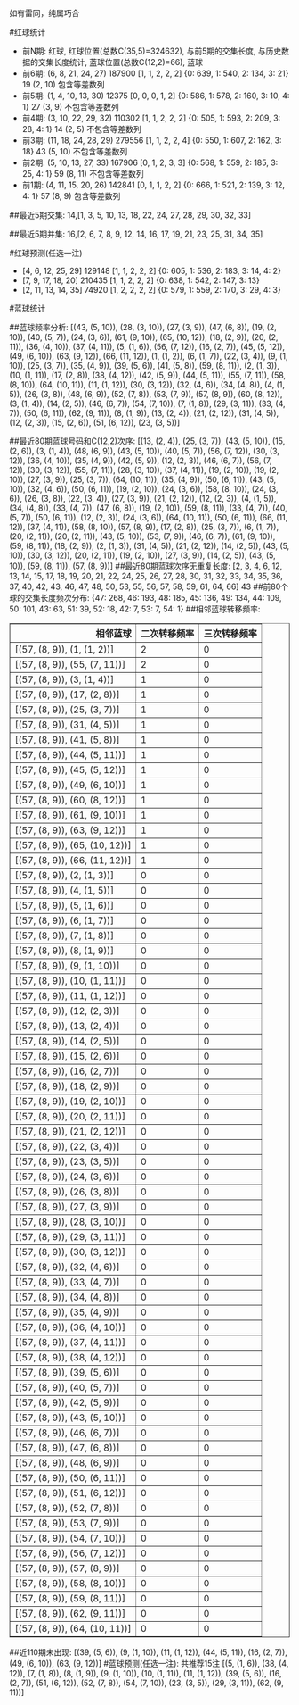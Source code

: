 <!-- 
.. title: 大乐透16019期(2016-02-20)数据分析报告
.. slug: dlott-16019-2016-02-20-report
.. date: 2016-02-21 08:00:00 UTC+08:00
.. tags: Lottery
.. link: 
.. description: 
.. type: text
-->

如有雷同，纯属巧合

<!-- TEASER_END-->

#红球统计

- 前N期: 红球, 红球位置(总数C(35,5)=324632), 与前5期的交集长度, 与历史数据的交集长度统计, 蓝球位置(总数C(12,2)=66), 蓝球
- 前6期: (6, 8, 21, 24, 27) 187900 [1, 1, 2, 2, 2] {0: 639, 1: 540, 2: 134, 3: 21} 19 (2, 10) 包含等差数列
- 前5期: (1, 4, 10, 13, 30) 12375 [0, 0, 0, 1, 2] {0: 586, 1: 578, 2: 160, 3: 10, 4: 1} 27 (3, 9) 不包含等差数列
- 前4期: (3, 10, 22, 29, 32) 110302 [1, 1, 2, 2, 2] {0: 505, 1: 593, 2: 209, 3: 28, 4: 1} 14 (2, 5) 不包含等差数列
- 前3期: (11, 18, 24, 28, 29) 279556 [1, 1, 2, 2, 4] {0: 550, 1: 607, 2: 162, 3: 18} 43 (5, 10) 不包含等差数列
- 前2期: (5, 10, 13, 27, 33) 167906 [0, 1, 2, 3, 3] {0: 568, 1: 559, 2: 185, 3: 25, 4: 1} 59 (8, 11) 不包含等差数列
- 前1期: (4, 11, 15, 20, 26) 142841 [0, 1, 1, 2, 2] {0: 666, 1: 521, 2: 139, 3: 12, 4: 1} 57 (8, 9) 包含等差数列

##最近5期交集:
14,[1, 3, 5, 10, 13, 18, 22, 24, 27, 28, 29, 30, 32, 33]

##最近5期并集:
16,[2, 6, 7, 8, 9, 12, 14, 16, 17, 19, 21, 23, 25, 31, 34, 35]

#红球预测(任选一注)

- [4, 6, 12, 25, 29] 129148 [1, 1, 2, 2, 2] {0: 605, 1: 536, 2: 183, 3: 14, 4: 2}
- [7, 9, 17, 18, 20] 210435 [1, 1, 2, 2, 2] {0: 638, 1: 542, 2: 147, 3: 13}
- [2, 11, 13, 14, 35] 74920 [1, 2, 2, 2, 2] {0: 579, 1: 559, 2: 170, 3: 29, 4: 3}

#蓝球统计

##蓝球频率分析:
[(43, (5, 10)), (28, (3, 10)), (27, (3, 9)), (47, (6, 8)), (19, (2, 10)), (40, (5, 7)), (24, (3, 6)), (61, (9, 10)), (65, (10, 12)), (18, (2, 9)), (20, (2, 11)), (36, (4, 10)), (37, (4, 11)), (5, (1, 6)), (56, (7, 12)), (16, (2, 7)), (45, (5, 12)), (49, (6, 10)), (63, (9, 12)), (66, (11, 12)), (1, (1, 2)), (6, (1, 7)), (22, (3, 4)), (9, (1, 10)), (25, (3, 7)), (35, (4, 9)), (39, (5, 6)), (41, (5, 8)), (59, (8, 11)), (2, (1, 3)), (10, (1, 11)), (17, (2, 8)), (38, (4, 12)), (42, (5, 9)), (44, (5, 11)), (55, (7, 11)), (58, (8, 10)), (64, (10, 11)), (11, (1, 12)), (30, (3, 12)), (32, (4, 6)), (34, (4, 8)), (4, (1, 5)), (26, (3, 8)), (48, (6, 9)), (52, (7, 8)), (53, (7, 9)), (57, (8, 9)), (60, (8, 12)), (3, (1, 4)), (14, (2, 5)), (46, (6, 7)), (54, (7, 10)), (7, (1, 8)), (29, (3, 11)), (33, (4, 7)), (50, (6, 11)), (62, (9, 11)), (8, (1, 9)), (13, (2, 4)), (21, (2, 12)), (31, (4, 5)), (12, (2, 3)), (15, (2, 6)), (51, (6, 12)), (23, (3, 5))]

##最近80期蓝球号码和C(12,2)次序:
 [(13, (2, 4)), (25, (3, 7)), (43, (5, 10)), (15, (2, 6)), (3, (1, 4)), (48, (6, 9)), (43, (5, 10)), (40, (5, 7)), (56, (7, 12)), (30, (3, 12)), (36, (4, 10)), (35, (4, 9)), (42, (5, 9)), (12, (2, 3)), (46, (6, 7)), (56, (7, 12)), (30, (3, 12)), (55, (7, 11)), (28, (3, 10)), (37, (4, 11)), (19, (2, 10)), (19, (2, 10)), (27, (3, 9)), (25, (3, 7)), (64, (10, 11)), (35, (4, 9)), (50, (6, 11)), (43, (5, 10)), (32, (4, 6)), (50, (6, 11)), (19, (2, 10)), (24, (3, 6)), (58, (8, 10)), (24, (3, 6)), (26, (3, 8)), (22, (3, 4)), (27, (3, 9)), (21, (2, 12)), (12, (2, 3)), (4, (1, 5)), (34, (4, 8)), (33, (4, 7)), (47, (6, 8)), (19, (2, 10)), (59, (8, 11)), (33, (4, 7)), (40, (5, 7)), (50, (6, 11)), (12, (2, 3)), (24, (3, 6)), (64, (10, 11)), (50, (6, 11)), (66, (11, 12)), (37, (4, 11)), (58, (8, 10)), (57, (8, 9)), (17, (2, 8)), (25, (3, 7)), (6, (1, 7)), (20, (2, 11)), (20, (2, 11)), (43, (5, 10)), (53, (7, 9)), (46, (6, 7)), (61, (9, 10)), (59, (8, 11)), (18, (2, 9)), (2, (1, 3)), (31, (4, 5)), (21, (2, 12)), (14, (2, 5)), (43, (5, 10)), (30, (3, 12)), (20, (2, 11)), (19, (2, 10)), (27, (3, 9)), (14, (2, 5)), (43, (5, 10)), (59, (8, 11)), (57, (8, 9))]
##最近80期蓝球次序无重复长度:
 [2, 3, 4, 6, 12, 13, 14, 15, 17, 18, 19, 20, 21, 22, 24, 25, 26, 27, 28, 30, 31, 32, 33, 34, 35, 36, 37, 40, 42, 43, 46, 47, 48, 50, 53, 55, 56, 57, 58, 59, 61, 64, 66] 43
##前80个球的交集长度频次分布:
{47: 268, 46: 193, 48: 185, 45: 136, 49: 134, 44: 109, 50: 101, 43: 63, 51: 39, 52: 18, 42: 7, 53: 7, 54: 1}
##相邻蓝球转移频率:
 <table border="1" class="table table-striped dataframe">
  <thead>
    <tr style="text-align: right;">
      <th>相邻蓝球</th>
      <th>二次转移频率</th>
      <th>三次转移频率</th>
    </tr>
  </thead>
  <tbody>
    <tr>
      <td>[(57, (8, 9)), (1, (1, 2))]</td>
      <td>2</td>
      <td>0</td>
    </tr>
    <tr>
      <td>[(57, (8, 9)), (55, (7, 11))]</td>
      <td>2</td>
      <td>0</td>
    </tr>
    <tr>
      <td>[(57, (8, 9)), (3, (1, 4))]</td>
      <td>1</td>
      <td>0</td>
    </tr>
    <tr>
      <td>[(57, (8, 9)), (17, (2, 8))]</td>
      <td>1</td>
      <td>0</td>
    </tr>
    <tr>
      <td>[(57, (8, 9)), (25, (3, 7))]</td>
      <td>1</td>
      <td>0</td>
    </tr>
    <tr>
      <td>[(57, (8, 9)), (31, (4, 5))]</td>
      <td>1</td>
      <td>0</td>
    </tr>
    <tr>
      <td>[(57, (8, 9)), (41, (5, 8))]</td>
      <td>1</td>
      <td>0</td>
    </tr>
    <tr>
      <td>[(57, (8, 9)), (44, (5, 11))]</td>
      <td>1</td>
      <td>0</td>
    </tr>
    <tr>
      <td>[(57, (8, 9)), (45, (5, 12))]</td>
      <td>1</td>
      <td>0</td>
    </tr>
    <tr>
      <td>[(57, (8, 9)), (49, (6, 10))]</td>
      <td>1</td>
      <td>0</td>
    </tr>
    <tr>
      <td>[(57, (8, 9)), (60, (8, 12))]</td>
      <td>1</td>
      <td>0</td>
    </tr>
    <tr>
      <td>[(57, (8, 9)), (61, (9, 10))]</td>
      <td>1</td>
      <td>0</td>
    </tr>
    <tr>
      <td>[(57, (8, 9)), (63, (9, 12))]</td>
      <td>1</td>
      <td>0</td>
    </tr>
    <tr>
      <td>[(57, (8, 9)), (65, (10, 12))]</td>
      <td>1</td>
      <td>0</td>
    </tr>
    <tr>
      <td>[(57, (8, 9)), (66, (11, 12))]</td>
      <td>1</td>
      <td>0</td>
    </tr>
    <tr>
      <td>[(57, (8, 9)), (2, (1, 3))]</td>
      <td>0</td>
      <td>0</td>
    </tr>
    <tr>
      <td>[(57, (8, 9)), (4, (1, 5))]</td>
      <td>0</td>
      <td>0</td>
    </tr>
    <tr>
      <td>[(57, (8, 9)), (5, (1, 6))]</td>
      <td>0</td>
      <td>0</td>
    </tr>
    <tr>
      <td>[(57, (8, 9)), (6, (1, 7))]</td>
      <td>0</td>
      <td>0</td>
    </tr>
    <tr>
      <td>[(57, (8, 9)), (7, (1, 8))]</td>
      <td>0</td>
      <td>0</td>
    </tr>
    <tr>
      <td>[(57, (8, 9)), (8, (1, 9))]</td>
      <td>0</td>
      <td>0</td>
    </tr>
    <tr>
      <td>[(57, (8, 9)), (9, (1, 10))]</td>
      <td>0</td>
      <td>0</td>
    </tr>
    <tr>
      <td>[(57, (8, 9)), (10, (1, 11))]</td>
      <td>0</td>
      <td>0</td>
    </tr>
    <tr>
      <td>[(57, (8, 9)), (11, (1, 12))]</td>
      <td>0</td>
      <td>0</td>
    </tr>
    <tr>
      <td>[(57, (8, 9)), (12, (2, 3))]</td>
      <td>0</td>
      <td>0</td>
    </tr>
    <tr>
      <td>[(57, (8, 9)), (13, (2, 4))]</td>
      <td>0</td>
      <td>0</td>
    </tr>
    <tr>
      <td>[(57, (8, 9)), (14, (2, 5))]</td>
      <td>0</td>
      <td>0</td>
    </tr>
    <tr>
      <td>[(57, (8, 9)), (15, (2, 6))]</td>
      <td>0</td>
      <td>0</td>
    </tr>
    <tr>
      <td>[(57, (8, 9)), (16, (2, 7))]</td>
      <td>0</td>
      <td>0</td>
    </tr>
    <tr>
      <td>[(57, (8, 9)), (18, (2, 9))]</td>
      <td>0</td>
      <td>0</td>
    </tr>
    <tr>
      <td>[(57, (8, 9)), (19, (2, 10))]</td>
      <td>0</td>
      <td>0</td>
    </tr>
    <tr>
      <td>[(57, (8, 9)), (20, (2, 11))]</td>
      <td>0</td>
      <td>0</td>
    </tr>
    <tr>
      <td>[(57, (8, 9)), (21, (2, 12))]</td>
      <td>0</td>
      <td>0</td>
    </tr>
    <tr>
      <td>[(57, (8, 9)), (22, (3, 4))]</td>
      <td>0</td>
      <td>0</td>
    </tr>
    <tr>
      <td>[(57, (8, 9)), (23, (3, 5))]</td>
      <td>0</td>
      <td>0</td>
    </tr>
    <tr>
      <td>[(57, (8, 9)), (24, (3, 6))]</td>
      <td>0</td>
      <td>0</td>
    </tr>
    <tr>
      <td>[(57, (8, 9)), (26, (3, 8))]</td>
      <td>0</td>
      <td>0</td>
    </tr>
    <tr>
      <td>[(57, (8, 9)), (27, (3, 9))]</td>
      <td>0</td>
      <td>0</td>
    </tr>
    <tr>
      <td>[(57, (8, 9)), (28, (3, 10))]</td>
      <td>0</td>
      <td>0</td>
    </tr>
    <tr>
      <td>[(57, (8, 9)), (29, (3, 11))]</td>
      <td>0</td>
      <td>0</td>
    </tr>
    <tr>
      <td>[(57, (8, 9)), (30, (3, 12))]</td>
      <td>0</td>
      <td>0</td>
    </tr>
    <tr>
      <td>[(57, (8, 9)), (32, (4, 6))]</td>
      <td>0</td>
      <td>0</td>
    </tr>
    <tr>
      <td>[(57, (8, 9)), (33, (4, 7))]</td>
      <td>0</td>
      <td>0</td>
    </tr>
    <tr>
      <td>[(57, (8, 9)), (34, (4, 8))]</td>
      <td>0</td>
      <td>0</td>
    </tr>
    <tr>
      <td>[(57, (8, 9)), (35, (4, 9))]</td>
      <td>0</td>
      <td>0</td>
    </tr>
    <tr>
      <td>[(57, (8, 9)), (36, (4, 10))]</td>
      <td>0</td>
      <td>0</td>
    </tr>
    <tr>
      <td>[(57, (8, 9)), (37, (4, 11))]</td>
      <td>0</td>
      <td>0</td>
    </tr>
    <tr>
      <td>[(57, (8, 9)), (38, (4, 12))]</td>
      <td>0</td>
      <td>0</td>
    </tr>
    <tr>
      <td>[(57, (8, 9)), (39, (5, 6))]</td>
      <td>0</td>
      <td>0</td>
    </tr>
    <tr>
      <td>[(57, (8, 9)), (40, (5, 7))]</td>
      <td>0</td>
      <td>0</td>
    </tr>
    <tr>
      <td>[(57, (8, 9)), (42, (5, 9))]</td>
      <td>0</td>
      <td>0</td>
    </tr>
    <tr>
      <td>[(57, (8, 9)), (43, (5, 10))]</td>
      <td>0</td>
      <td>0</td>
    </tr>
    <tr>
      <td>[(57, (8, 9)), (46, (6, 7))]</td>
      <td>0</td>
      <td>0</td>
    </tr>
    <tr>
      <td>[(57, (8, 9)), (47, (6, 8))]</td>
      <td>0</td>
      <td>0</td>
    </tr>
    <tr>
      <td>[(57, (8, 9)), (48, (6, 9))]</td>
      <td>0</td>
      <td>0</td>
    </tr>
    <tr>
      <td>[(57, (8, 9)), (50, (6, 11))]</td>
      <td>0</td>
      <td>0</td>
    </tr>
    <tr>
      <td>[(57, (8, 9)), (51, (6, 12))]</td>
      <td>0</td>
      <td>0</td>
    </tr>
    <tr>
      <td>[(57, (8, 9)), (52, (7, 8))]</td>
      <td>0</td>
      <td>0</td>
    </tr>
    <tr>
      <td>[(57, (8, 9)), (53, (7, 9))]</td>
      <td>0</td>
      <td>0</td>
    </tr>
    <tr>
      <td>[(57, (8, 9)), (54, (7, 10))]</td>
      <td>0</td>
      <td>0</td>
    </tr>
    <tr>
      <td>[(57, (8, 9)), (56, (7, 12))]</td>
      <td>0</td>
      <td>0</td>
    </tr>
    <tr>
      <td>[(57, (8, 9)), (57, (8, 9))]</td>
      <td>0</td>
      <td>0</td>
    </tr>
    <tr>
      <td>[(57, (8, 9)), (58, (8, 10))]</td>
      <td>0</td>
      <td>0</td>
    </tr>
    <tr>
      <td>[(57, (8, 9)), (59, (8, 11))]</td>
      <td>0</td>
      <td>0</td>
    </tr>
    <tr>
      <td>[(57, (8, 9)), (62, (9, 11))]</td>
      <td>0</td>
      <td>0</td>
    </tr>
    <tr>
      <td>[(57, (8, 9)), (64, (10, 11))]</td>
      <td>0</td>
      <td>0</td>
    </tr>
  </tbody>
</table>
##近110期未出现:
 [(39, (5, 6)), (9, (1, 10)), (11, (1, 12)), (44, (5, 11)), (16, (2, 7)), (49, (6, 10)), (63, (9, 12))]
#蓝球预测(任选一注):
共推荐15注
 [(5, (1, 6)), (38, (4, 12)), (7, (1, 8)), (8, (1, 9)), (9, (1, 10)), (10, (1, 11)), (11, (1, 12)), (39, (5, 6)), (16, (2, 7)), (51, (6, 12)), (52, (7, 8)), (54, (7, 10)), (23, (3, 5)), (29, (3, 11)), (62, (9, 11))]

